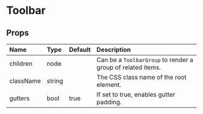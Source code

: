 Toolbar
=======



Props
-----


| Name | Type | Default | Description |
|:-----|:-----|:-----|:-----|
| children | node |  |  Can be a `ToolbarGroup` to render a group of related items. |
| className | string |  |  The CSS class name of the root element. |
| gutters | bool | true |  If set to true, enables gutter padding. |
